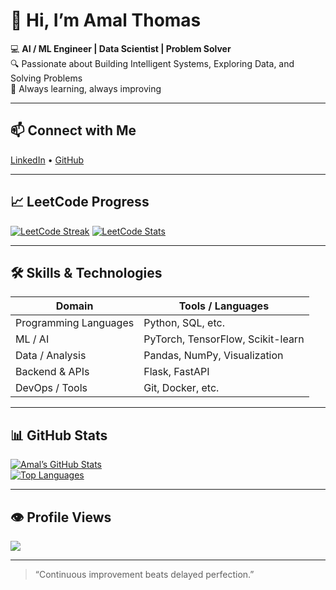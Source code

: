 # 👋 Hi, I’m Amal Thomas

💻 **AI / ML Engineer | Data Scientist | Problem Solver**  
🔍 Passionate about Building Intelligent Systems, Exploring Data, and Solving Problems  
🌱 Always learning, always improving

---

## 📫 Connect with Me

[LinkedIn](https://www.linkedin.com/in/amal-thomas-9005a7185/) • [GitHub](https://github.com/AmalThomas1998/) 

---

## 📈 LeetCode Progress


[![LeetCode Streak](https://leetcard.jacoblin.cool/amalthomas1324?theme=dark&ext=heatmap)](https://leetcode.com/amalthomas1324)
[![LeetCode Stats](https://leetcard.jacoblin.cool/amalthomas1324?theme=dark)](https://leetcode.com/amalthomas1324)


---

## 🛠 Skills & Technologies

| Domain | Tools / Languages |
|---|---|
| Programming Languages | Python, SQL, etc. |
| ML / AI | PyTorch, TensorFlow, Scikit-learn |
| Data / Analysis | Pandas, NumPy, Visualization |
| Backend & APIs | Flask, FastAPI |
| DevOps / Tools | Git, Docker, etc. |

---

## 📊 GitHub Stats

[![Amal’s GitHub Stats](https://github-readme-stats.vercel.app/api?username=AmalThomas1998&show_icons=true&theme=dark&hide_border=true)](https://github.com/AmalThomas1998)  
[![Top Languages](https://github-readme-stats.vercel.app/api/top-langs?username=AmalThomas1998&layout=compact&theme=dark&hide_border=true)](https://github.com/AmalThomas1998)

---

## 👁 Profile Views

![](https://komarev.com/ghpvc/?username=AmalThomas1998&style=flat-square)

---


> “Continuous improvement beats delayed perfection.”  

